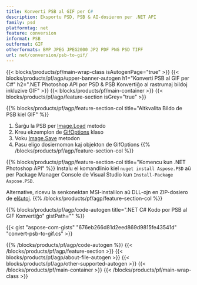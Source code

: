 ```yaml
---
title: Konverti PSB al GIF per C#
description: Eksportu PSD, PSB & AI-dosieron per .NET API
family: psd
platformtag: net
feature: conversion
informat: PSB
outformat: GIF
otherformats: BMP JPEG JPEG2000 JP2 PDF PNG PSD TIFF
url: net/conversion/psb-to-gif/
---
```


{{< blocks/products/pf/main-wrap-class isAutogenPage="true" >}}
{{< blocks/products/pf/agp/upper-banner-autogen h1="Konverti PSB al GIF per C#" h2=".NET Photoshop API por PSD & PSB Konvertiĝo al rastrumaj bildoj inkluzive GIF" >}}
{{< blocks/products/pf/main-container >}}
{{< blocks/products/pf/agp/feature-section isGrey="true" >}}

{{% blocks/products/pf/agp/feature-section-col title="Altkvalita Bildo de PSB kiel GIF" %}}
1. Ŝarĝu la PSB per [Image.Load](https://apireference.aspose.com/psd/net/aspose.psd/image/methods/load/index) metodo
1. Kreu ekzemplon de [GifOptions](https://apireference.aspose.com/psd/net/aspose.psd.imageoptions/gifoptions) klaso
1. Voku [Image.Save](https://apireference.aspose.com/psd/net/aspose.psd/image/methods/save/index) metodon
1. Pasu eligo dosiernomon kaj objekton de GifOptions
{{% /blocks/products/pf/agp/feature-section-col %}}

{{% blocks/products/pf/agp/feature-section-col title="Komencu kun .NET Photoshop API" %}}
Instalu el komandlinio kiel ```nuget install Aspose.PSD``` aŭ per Package Manager Console de Visual Studio kun ```Install-Package Aspose.PSD```.

Alternative, ricevu la senkonektan MSI-instalilon aŭ DLL-ojn en ZIP-dosiero de [elŝutoj](https://releases.aspose.com/psd/net).
{{% /blocks/products/pf/agp/feature-section-col %}}

{{% blocks/products/pf/agp/code-autogen title=".NET C# Kodo por PSB al GIF Konvertiĝo" gistPath="" %}}

{{< gist "aspose-com-gists" "676eb266d81d2eed869d9815fe43541d" "convert-psb-to-gif.cs" >}}

{{% /blocks/products/pf/agp/code-autogen %}}
{{< /blocks/products/pf/agp/feature-section >}}
{{< blocks/products/pf/agp/about-file-autogen >}}
{{< blocks/products/pf/agp/other-supported-autogen >}}
{{< /blocks/products/pf/main-container >}}
{{< /blocks/products/pf/main-wrap-class >}}
